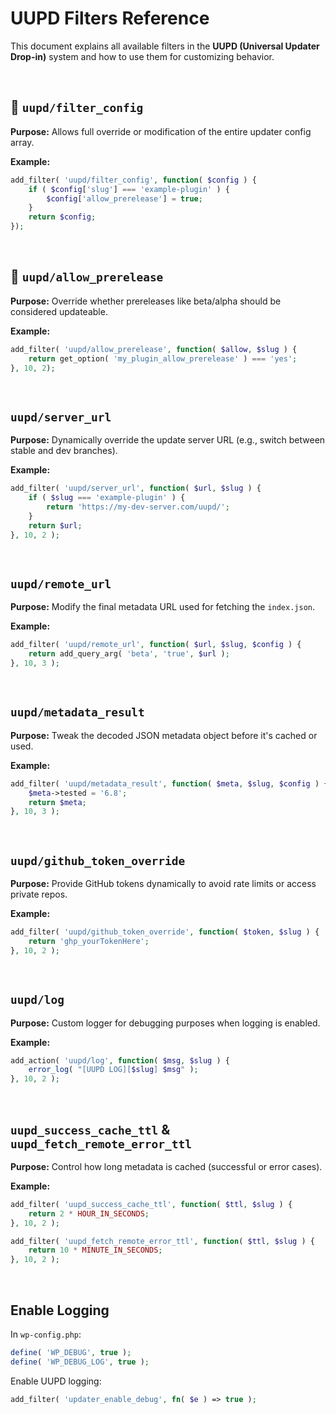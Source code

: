 UUPD Filters Reference
======================

This document explains all available filters in the **UUPD (Universal Updater
Drop-in)** system and how to use them for customizing behavior.

 

🔧 `uupd/filter_config`
----------------------

**Purpose:** Allows full override or modification of the entire updater config
array.

**Example:**

~~~~~~~~~~~~~~~~~~~~~~~~~~~~~~~~~~~~~~~~~~~~~~~~~~~~~~~~~~~~~~~~~~~~~~~~~~~~ php
add_filter( 'uupd/filter_config', function( $config ) {
    if ( $config['slug'] === 'example-plugin' ) {
        $config['allow_prerelease'] = true;
    }
    return $config;
});
~~~~~~~~~~~~~~~~~~~~~~~~~~~~~~~~~~~~~~~~~~~~~~~~~~~~~~~~~~~~~~~~~~~~~~~~~~~~~~~~

 

🔧 `uupd/allow_prerelease`
-------------------------

**Purpose:** Override whether prereleases like beta/alpha should be considered
updateable.

**Example:**

~~~~~~~~~~~~~~~~~~~~~~~~~~~~~~~~~~~~~~~~~~~~~~~~~~~~~~~~~~~~~~~~~~~~~~~~~~~~ php
add_filter( 'uupd/allow_prerelease', function( $allow, $slug ) {
    return get_option( 'my_plugin_allow_prerelease' ) === 'yes';
}, 10, 2);
~~~~~~~~~~~~~~~~~~~~~~~~~~~~~~~~~~~~~~~~~~~~~~~~~~~~~~~~~~~~~~~~~~~~~~~~~~~~~~~~

 

`uupd/server_url`
-----------------

**Purpose:** Dynamically override the update server URL (e.g., switch between
stable and dev branches).

**Example:**

~~~~~~~~~~~~~~~~~~~~~~~~~~~~~~~~~~~~~~~~~~~~~~~~~~~~~~~~~~~~~~~~~~~~~~~~~~~~ php
add_filter( 'uupd/server_url', function( $url, $slug ) {
    if ( $slug === 'example-plugin' ) {
        return 'https://my-dev-server.com/uupd/';
    }
    return $url;
}, 10, 2 );
~~~~~~~~~~~~~~~~~~~~~~~~~~~~~~~~~~~~~~~~~~~~~~~~~~~~~~~~~~~~~~~~~~~~~~~~~~~~~~~~

 

`uupd/remote_url`
-----------------

**Purpose:** Modify the final metadata URL used for fetching the `index.json`.

**Example:**

~~~~~~~~~~~~~~~~~~~~~~~~~~~~~~~~~~~~~~~~~~~~~~~~~~~~~~~~~~~~~~~~~~~~~~~~~~~~ php
add_filter( 'uupd/remote_url', function( $url, $slug, $config ) {
    return add_query_arg( 'beta', 'true', $url );
}, 10, 3 );
~~~~~~~~~~~~~~~~~~~~~~~~~~~~~~~~~~~~~~~~~~~~~~~~~~~~~~~~~~~~~~~~~~~~~~~~~~~~~~~~

 

`uupd/metadata_result`
----------------------

**Purpose:** Tweak the decoded JSON metadata object before it's cached or used.

**Example:**

~~~~~~~~~~~~~~~~~~~~~~~~~~~~~~~~~~~~~~~~~~~~~~~~~~~~~~~~~~~~~~~~~~~~~~~~~~~~ php
add_filter( 'uupd/metadata_result', function( $meta, $slug, $config ) {
    $meta->tested = '6.8';
    return $meta;
}, 10, 3 );
~~~~~~~~~~~~~~~~~~~~~~~~~~~~~~~~~~~~~~~~~~~~~~~~~~~~~~~~~~~~~~~~~~~~~~~~~~~~~~~~

 

`uupd/github_token_override`
----------------------------

**Purpose:** Provide GitHub tokens dynamically to avoid rate limits or access
private repos.

**Example:**

~~~~~~~~~~~~~~~~~~~~~~~~~~~~~~~~~~~~~~~~~~~~~~~~~~~~~~~~~~~~~~~~~~~~~~~~~~~~ php
add_filter( 'uupd/github_token_override', function( $token, $slug ) {
    return 'ghp_yourTokenHere';
}, 10, 2 );
~~~~~~~~~~~~~~~~~~~~~~~~~~~~~~~~~~~~~~~~~~~~~~~~~~~~~~~~~~~~~~~~~~~~~~~~~~~~~~~~

 

`uupd/log`
----------

**Purpose:** Custom logger for debugging purposes when logging is enabled.

**Example:**

~~~~~~~~~~~~~~~~~~~~~~~~~~~~~~~~~~~~~~~~~~~~~~~~~~~~~~~~~~~~~~~~~~~~~~~~~~~~ php
add_action( 'uupd/log', function( $msg, $slug ) {
    error_log( "[UUPD LOG][$slug] $msg" );
}, 10, 2 );
~~~~~~~~~~~~~~~~~~~~~~~~~~~~~~~~~~~~~~~~~~~~~~~~~~~~~~~~~~~~~~~~~~~~~~~~~~~~~~~~

 

`uupd_success_cache_ttl` & `uupd_fetch_remote_error_ttl`
--------------------------------------------------------

**Purpose:** Control how long metadata is cached (successful or error cases).

**Example:**

~~~~~~~~~~~~~~~~~~~~~~~~~~~~~~~~~~~~~~~~~~~~~~~~~~~~~~~~~~~~~~~~~~~~~~~~~~~~ php
add_filter( 'uupd_success_cache_ttl', function( $ttl, $slug ) {
    return 2 * HOUR_IN_SECONDS;
}, 10, 2 );
~~~~~~~~~~~~~~~~~~~~~~~~~~~~~~~~~~~~~~~~~~~~~~~~~~~~~~~~~~~~~~~~~~~~~~~~~~~~~~~~

~~~~~~~~~~~~~~~~~~~~~~~~~~~~~~~~~~~~~~~~~~~~~~~~~~~~~~~~~~~~~~~~~~~~~~~~~~~~ php
add_filter( 'uupd_fetch_remote_error_ttl', function( $ttl, $slug ) {
    return 10 * MINUTE_IN_SECONDS;
}, 10, 2 );
~~~~~~~~~~~~~~~~~~~~~~~~~~~~~~~~~~~~~~~~~~~~~~~~~~~~~~~~~~~~~~~~~~~~~~~~~~~~~~~~

 

Enable Logging
--------------

In `wp-config.php`:

~~~~~~~~~~~~~~~~~~~~~~~~~~~~~~~~~~~~~~~~~~~~~~~~~~~~~~~~~~~~~~~~~~~~~~~~~~~~ php
define( 'WP_DEBUG', true );
define( 'WP_DEBUG_LOG', true );
~~~~~~~~~~~~~~~~~~~~~~~~~~~~~~~~~~~~~~~~~~~~~~~~~~~~~~~~~~~~~~~~~~~~~~~~~~~~~~~~

Enable UUPD logging:

~~~~~~~~~~~~~~~~~~~~~~~~~~~~~~~~~~~~~~~~~~~~~~~~~~~~~~~~~~~~~~~~~~~~~~~~~~~~ php
add_filter( 'updater_enable_debug', fn( $e ) => true );
~~~~~~~~~~~~~~~~~~~~~~~~~~~~~~~~~~~~~~~~~~~~~~~~~~~~~~~~~~~~~~~~~~~~~~~~~~~~~~~~
